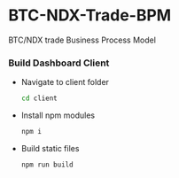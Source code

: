 # BTC-NDX-Trade-BPM

BTC/NDX trade Business Process Model

### Build Dashboard Client

- Navigate to client folder

  ```sh
  cd client
  ```

- Install npm modules

  ```sh
  npm i
  ```

- Build static files
  ```sh
  npm run build
  ```
